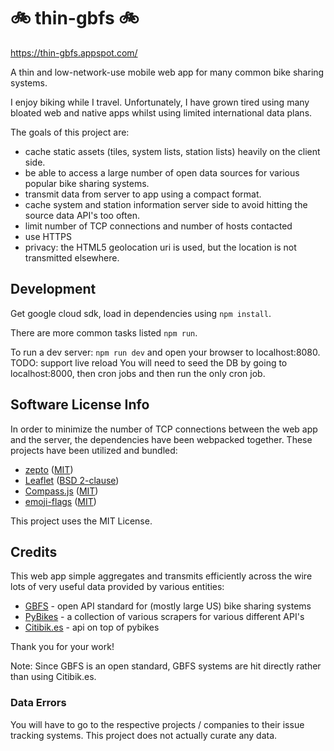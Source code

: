 # :bike: thin-gbfs :bike:

https://thin-gbfs.appspot.com/

A thin and low-network-use mobile web app for many common bike sharing systems.

I enjoy biking while I travel. Unfortunately, I have grown tired using many bloated web and native apps whilst using limited international data plans.

The goals of this project are:

* cache static assets (tiles, system lists, station lists) heavily on the client side.
* be able to access a large number of open data sources for various popular bike sharing systems.
* transmit data from server to app using a compact format.
* cache system and station information server side to avoid hitting the source data API's too often.
* limit number of TCP connections and number of hosts contacted
* use HTTPS
* privacy: the HTML5 geolocation uri is used, but the location is not transmitted elsewhere.

## Development

Get google cloud sdk, load in dependencies using `npm install`.

There are more common tasks listed `npm run`.

To run a dev server: `npm run dev` and open your browser to localhost:8080. TODO: support live reload
You will need to seed the DB by going to localhost:8000, then cron jobs and then run the only cron job.

## Software License Info

In order to minimize the number of TCP connections between the web app and the server, the dependencies have been webpacked together.
These projects have been utilized and bundled:

* [zepto](https://github.com/madrobby/zepto) ([MIT](https://github.com/madrobby/zepto/blob/master/MIT-LICENSE))
* [Leaflet](https://github.com/Leaflet/Leaflet) ([BSD 2-clause](https://github.com/Leaflet/Leaflet/blob/master/LICENSE))
* [Compass.js](https://github.com/ai/compass.js) ([MIT](https://github.com/ai/compass.js/blob/master/LICENSE))
* [emoji-flags](https://github.com/matiassingers/emoji-flags) ([MIT](https://github.com/matiassingers/emoji-flags/blob/master/license))

This project uses the MIT License.

## Credits

This web app simple aggregates and transmits efficiently across the wire lots of very useful data provided by various entities:

* [GBFS](https://github.com/NABSA/gbfs) - open API standard for (mostly large US) bike sharing systems
* [PyBikes](https://github.com/eskerda/pybikes) - a collection of various scrapers for various different API's
* [Citibik.es](https://api.citybik.es/) - api on top of pybikes 

Thank you for your work!

Note: Since GBFS is an open standard, GBFS systems are hit directly rather than using Citibik.es.

### Data Errors

You will have to go to the respective projects / companies to their issue tracking systems. This project does not actually curate any data.
